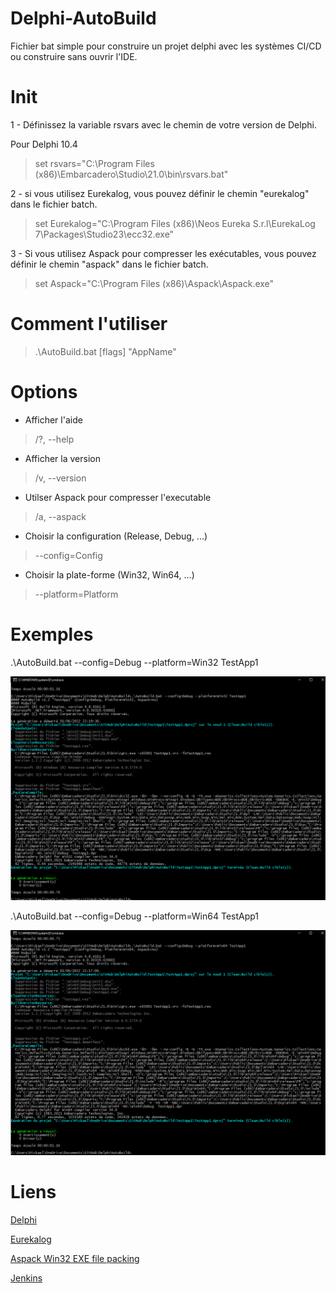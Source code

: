 # Delphi-AutoBuild
Fichier bat simple pour construire un projet delphi avec les systèmes CI/CD ou construire sans ouvrir l'IDE.

# Init 

1 - Définissez la variable rsvars avec le chemin de votre version de Delphi.
   
   Pour Delphi 10.4 
> set rsvars="C:\Program Files (x86)\Embarcadero\Studio\21.0\bin\rsvars.bat"
   
2 - si vous utilisez Eurekalog, vous pouvez définir le chemin "eurekalog" dans le fichier batch.

> set Eurekalog="C:\Program Files (x86)\Neos Eureka S.r.l\EurekaLog 7\Packages\Studio23\ecc32.exe" 	


3 - Si vous utilisez Aspack pour compresser les exécutables, vous pouvez définir le chemin "aspack" dans le fichier batch.

> set Aspack="C:\Program Files (x86)\Aspack\Aspack.exe"
   
# Comment l'utiliser

> .\AutoBuild.bat [flags] "AppName"

# Options

- Afficher l'aide
> /?, --help                    

- Afficher la version
> /v, --version                 

- Utilser Aspack pour compresser l'executable
> /a, --aspack                  

- Choisir la configuration (Release, Debug, ...)
> --config=Config                 

- Choisir la plate-forme (Win32, Win64, ...)
> --platform=Platform             


# Exemples 

.\AutoBuild.bat --config=Debug --platform=Win32 TestApp1

![cette image ne sera pas affichée](img/BuildWin32.png)

.\AutoBuild.bat --config=Debug --platform=Win64 TestApp1

![cette image ne sera pas affichée](img/BuildWin64.png)


# Liens  

[Delphi](https://www.embarcadero.com/fr/products/delphi/ "Page d'accueil d'Eurekalog")

[Eurekalog](https://www.eurekalog.com/ "Page d'accueil d'Eurekalog")

[Aspack Win32 EXE file packing](http://www.aspack.com/aspack.html/ "Aspack Home Page")

[Jenkins](https://www.jenkins.io/ "Page d'accueil de Jenkins")